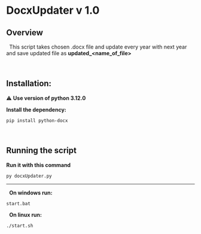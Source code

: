 # DocxUpdater v 1.0

## Overview
&nbsp;
This script takes chosen .docx file and update every year with next year and save updated file as **updated_<name_of_file>**

&nbsp;

## Installation:

:warning: **Use version of python 3.12.0**

<b>Install the dependency:</b>
```
pip install python-docx
```
</br>

## Running the script

**Run it with this command**
```
py docxUpdater.py
```
___
&nbsp;
**On windows run:**
```
start.bat
```
&nbsp;
**On linux run:**
```
./start.sh
```








